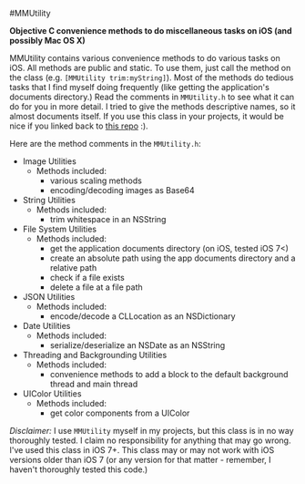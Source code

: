 #MMUtility

**Objective C convenience methods to do miscellaneous tasks on iOS (and possibly Mac OS X)**

MMUtility contains various convenience methods to do various tasks on iOS. All methods are public and static. To use them, just 
call the method on the class (e.g. `[MMUtility trim:myString]`). Most of the methods do tedious tasks that I find myself doing 
frequently (like getting the application's documents directory.) Read the comments in `MMUtility.h` to see what it can do for 
you in more detail. I tried to give the methods descriptive names, so it almost documents itself. If you use this class in your
projects, it would be nice if you linked back to [this repo](https://github.com/mshmoustafa/MMUtility) :).

Here are the method comments in the `MMUtility.h`:

* Image Utilities
  * Methods included:
    * various scaling methods
    * encoding/decoding images as Base64
* String Utilities
  * Methods included:
    * trim whitespace in an NSString
* File System Utilities
  * Methods included:
    * get the application documents directory (on iOS, tested iOS 7<)
    * create an absolute path using the app documents directory and a relative path
    * check if a file exists
    * delete a file at a file path
* JSON Utilities
  * Methods included:
    * encode/decode a CLLocation as an NSDictionary
* Date Utilities
  * Methods included:
    * serialize/deserialize an NSDate as an NSString
* Threading and Backgrounding Utilities
  * Methods included:
    * convenience methods to add a block to the default background thread and main thread
* UIColor Utilities
  * Methods included:
    * get color components from a UIColor

*Disclaimer:* I use `MMUtility` myself in my projects, but this class is in no way thoroughly tested. I claim no 
responsibility for anything that may go wrong. I've used this class in iOS 7+. This class may or may not work with iOS versions
older than iOS 7 (or any version for that matter - remember, I haven't thoroughly tested this code.)
